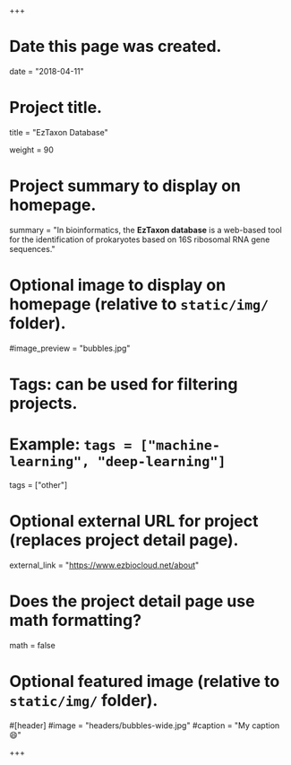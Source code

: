 +++
# Date this page was created.
date = "2018-04-11"

# Project title.
 title = "EzTaxon Database"

weight = 90
# Project summary to display on homepage.
summary = "In bioinformatics, the **EzTaxon database** is a web-based tool for the identification of prokaryotes based on 16S ribosomal RNA gene sequences."

# Optional image to display on homepage (relative to `static/img/` folder).
#image_preview = "bubbles.jpg"

# Tags: can be used for filtering projects.
# Example: `tags = ["machine-learning", "deep-learning"]`
tags = ["other"]

# Optional external URL for project (replaces project detail page).
external_link = "https://www.ezbiocloud.net/about"

# Does the project detail page use math formatting?
math = false

# Optional featured image (relative to `static/img/` folder).
#[header]
#image = "headers/bubbles-wide.jpg"
#caption = "My caption :smile:"


+++
